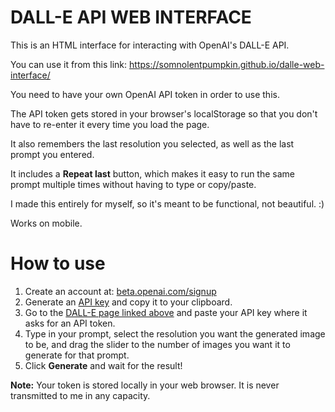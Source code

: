 # DALL-E API WEB INTERFACE
This is an HTML interface for interacting with OpenAI's DALL-E API.

You can use it from this link: https://somnolentpumpkin.github.io/dalle-web-interface/

You need to have your own OpenAI API token in order to use this.

The API token gets stored in your browser's localStorage so that you don't have to re-enter it every time you load the page.

It also remembers the last resolution you selected, as well as the last prompt you entered.

It includes a **Repeat last** button, which makes it easy to run the same prompt multiple times without having to type or copy/paste.

I made this entirely for myself, so it's meant to be functional, not beautiful. :)

Works on mobile.

# How to use
1. Create an account at: [beta.openai.com/signup](https://beta.openai.com/signup)
2. Generate an [API key](https://beta.openai.com/account/api-keys) and copy it to your clipboard.
3. Go to the [DALL-E page linked above](https://somnolentpumpkin.github.io/dalle-web-interface/) and paste your API key where it asks for an API token.
4. Type in your prompt, select the resolution you want the generated image to be, and drag the slider to the number of images you want it to generate for that prompt.
5. Click **Generate** and wait for the result!

**Note:** Your token is stored locally in your web browser. It is never transmitted to me in any capacity.
